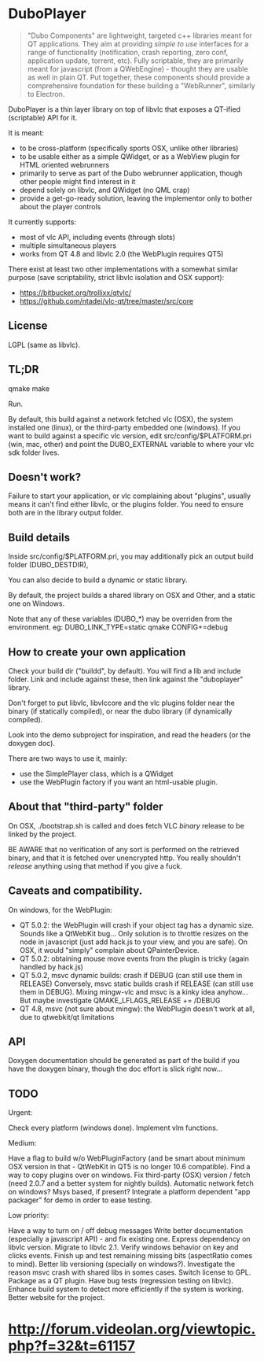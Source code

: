 # DuboPlayer

> "Dubo Components" are lightweight, targeted c++ libraries meant for QT applications.
> They aim at providing *simple to use* interfaces for a range of functionality
(notification, crash reporting, zero conf, application update, torrent, etc).
> Fully scriptable, they are primarily meant for javascript (from a QWebEngine) - thought they are usable as well in plain QT.
> Put together, these components should provide a comprehensive foundation for these building a "WebRunner", similarly to Electron.

DuboPlayer is a thin layer library on top of libvlc that exposes a QT-ified (scriptable) API for it.

It is meant:
- to be cross-platform (specifically sports OSX, unlike other libraries)
- to be usable either as a simple QWidget, or as a WebView plugin for HTML oriented webrunners
- primarily to serve as part of the Dubo webrunner application, though other people might find interest in it
- depend solely on libvlc, and QWidget (no QML crap)
- provide a get-go-ready solution, leaving the implementor only to bother about the player controls

It currently supports:
- most of vlc API, including events (through slots)
- multiple simultaneous players
- works from QT 4.8 and libvlc 2.0 (the WebPlugin requires QT5)

There exist at least two other implementations with a somewhat similar purpose (save scriptability, strict libvlc isolation and OSX support):
- https://bitbucket.org/trollixx/qtvlc/
- https://github.com/ntadej/vlc-qt/tree/master/src/core

## License

LGPL (same as libvlc).

## TL;DR

qmake
make

Run.

By default, this build against a network fetched vlc (OSX), the system installed one (linux), or the third-party embedded one (windows).
If you want to build against a specific vlc version, edit src/config/$PLATFORM.pri (win, mac, other) and point the DUBO_EXTERNAL
variable to where your vlc sdk folder lives.

## Doesn't work?

Failure to start your application, or vlc complaining about "plugins", usually means it can't find either libvlc, or the plugins folder.
You need to ensure both are in the library output folder.

## Build details

Inside src/config/$PLATFORM.pri, you may additionally pick an output build folder (DUBO_DESTDIR),

You can also decide to build a dynamic or static library.

By default, the project builds a shared library on OSX and Other, and a static one on Windows.

Note that any of these variables (DUBO_*) may be overriden from the environment.
eg: DUBO_LINK_TYPE=static qmake CONFIG+=debug

## How to create your own application

Check your build dir ("buildd", by default).
You will find a lib and include folder.
Link and include against these, then link against the "duboplayer" library.

Don't forget to put libvlc, libvlccore and the vlc plugins folder near the binary (if statically compiled),
or near the dubo library (if dynamically compiled).

Look into the demo subproject for inspiration, and read the headers (or the doxygen doc).

There are two ways to use it, mainly:
- use the SimplePlayer class, which is a QWidget
- use the WebPlugin factory if you want an html-usable plugin.

## About that "third-party" folder

On OSX, ./bootstrap.sh is called and does fetch VLC *binary* release to be linked by the project.

BE AWARE that no verification of any sort is performed on the retrieved binary, and that it is fetched over
unencrypted http. You really shouldn't *release* anything using that method if you give a fuck.

## Caveats and compatibility.

On windows, for the WebPlugin:
- QT 5.0.2: the WebPlugin will crash if your object tag has a dynamic size. Sounds like a QtWebKit bug...
Only solution is to throttle resizes on the node in javascript (just add hack.js to your view, and you are safe).
On OSX, it would "simply" complain about QPainterDevice.
- QT 5.0.2: obtaining mouse move events from the plugin is tricky (again handled by hack.js)
- QT 5.0.2, msvc dynamic builds: crash if DEBUG (can still use them in RELEASE)
Conversely, msvc static builds crash if RELEASE (can still use them in DEBUG).
Mixing mingw-vlc and msvc is a kinky idea anyhow...
But maybe investigate QMAKE_LFLAGS_RELEASE += /DEBUG
- QT 4.8, msvc (not sure about mingw): the WebPlugin doesn't work at all, due to qtwebkit/qt limitations

## API

Doxygen documentation should be generated as part of the build if you have the doxygen binary, though the doc effort is slick right now...

## TODO

Urgent:

Check every platform (windows done).
Implement vlm functions.

Medium:

Have a flag to build w/o WebPluginFactory (and be smart about minimum OSX version in that - QtWebKit in QT5 is no longer 10.6 compatible).
Find a way to copy plugins over on windows.
Fix third-party (OSX) version / fetch (need 2.0.7 and a better system for nightly builds).
Automatic network fetch on windows? Msys based, if present?
Integrate a platform dependent "app packager" for demo in order to ease testing.

Low priority:

Have a way to turn on / off debug messages
Write better documentation (especially a javascript API) - and fix existing one.
Express dependency on libvlc version.
Migrate to libvlc 2.1.
Verify windows behavior on key and clicks events.
Finish up and test remaining missing bits (aspectRatio comes to mind).
Better lib versioning (specially on windows?).
Investigate the reason msvc crash with shared libs in somes cases.
Switch license to GPL.
Package as a QT plugin.
Have bug tests (regression testing on libvlc).
Enhance build system to detect more efficiently if the system is working.
Better website for the project.
# http://forum.videolan.org/viewtopic.php?f=32&t=61157
